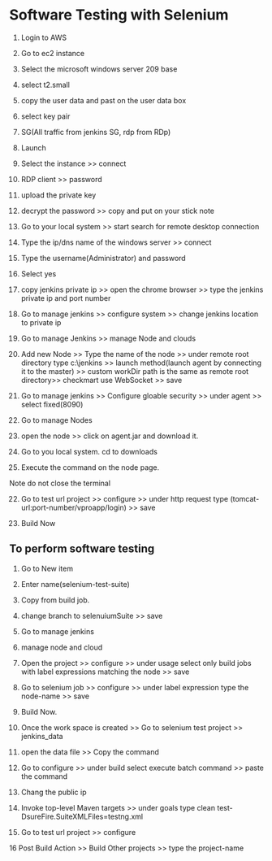 # Software Testing with Selenium

1. Login to AWS

2. Go to ec2 instance

3. Select the microsoft windows server 209 base

4. select t2.small

5. copy the user data and past on the user data box

6. select key pair

7. SG(All traffic from jenkins SG, rdp from RDp)

8. Launch

9. Select the instance >> connect

10. RDP client >> password

11. upload the private key

12. decrypt the password >> copy and put on your stick note

13. Go to your local system >> start search for remote desktop connection

14. Type the ip/dns name of the windows server >> connect

15. Type the username(Administrator) and password

16. Select yes

17. copy jenkins private ip >> open the chrome browser >> type the jenkins private ip and port number

18. Go to manage jenkins >> configure system >> change jenkins location to private ip

19. Go to manage Jenkins >> manage Node and clouds

20. Add new Node >> Type the name of the node >> under remote root directory type c:\jenkins >> launch method(launch agent by connecting it to the master) >> custom workDir path is the same as remote root directory>> checkmart use WebSocket >> save

21. Go to manage jenkins >> Configure gloable security >> under agent >> select fixed(8090)

22. Go to manage Nodes

23. open the node >> click on agent.jar and download it.

24. Go to you local system. cd to downloads

25. Execute the command on the node page.

Note do not close the terminal

22. Go to test url project >> configure >> under http request type (tomcat-url:port-number/vproapp/login) >> save

23. Build Now

## To perform software testing

1. Go to New item

2. Enter name(selenium-test-suite)

3. Copy from build job.

4. change branch to selenuiumSuite >> save

5. Go to manage jenkins

6. manage node and cloud

7. Open the project >> configure >> under usage select only build jobs with label expressions matching the node >> save

8. Go to selenium job >> configure >> under label expression type the node-name >> save

9. Build Now.

10. Once the work space is created >> Go to selenium test project >> jenkins_data

11. open the data file >> Copy the command

12. Go to configure >> under build select execute batch command >> paste the command

13. Chang the public ip

14. Invoke top-level Maven targets >> under goals type clean test-DsureFire.SuiteXMLFiles=testng.xml

15. Go to test url project >> configure

16 Post Build Action >> Build Other projects >> type the project-name
